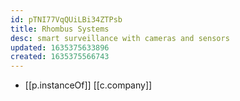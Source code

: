 ```yaml
---
id: pTNI77VqQUiLBi34ZTPsb
title: Rhombus Systems
desc: smart surveillance with cameras and sensors
updated: 1635375633896
created: 1635375566743
---
```


- [[p.instanceOf]] [[c.company]]
